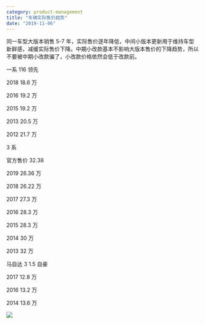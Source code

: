 ```yaml
---
category: product-management
title: "车辆实际售价趋势"
date: "2019-11-06"
---
```


同一车型大版本销售 5-7 年，实际售价逐年降低，中间小版本更新用于维持车型新鲜感，减缓实际售价下降。中期小改款基本不影响大版本售价的下降趋势，所以不要被中期小改款骗了，小改款价格依然会低于改款前。

一系 116 领先

2018 18.6 万

2016 19.2 万

2015 19.2 万

2013 20.5 万

2012 21.7 万

3 系

官方售价 32.38

2019 26.36 万

2018 26.22 万

2017 27.3 万

2016 28.3 万

2015 28.3 万

2014 30 万

2013 32 万

马自达 3 1.5 自豪

2017 12.8 万

2016 13.2 万

2014 13.6 万

![](https://goooooouwa.fun:8143/static/images/CxDVVyj.png)
